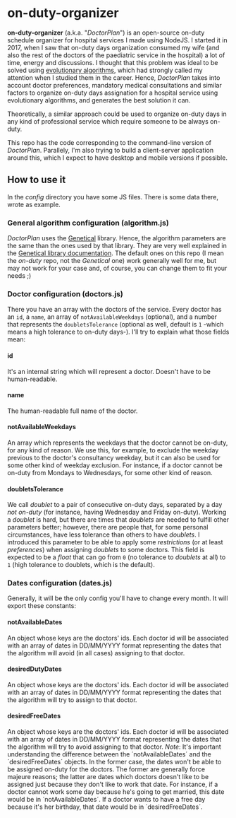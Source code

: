 # on-duty-organizer
**on-duty-organizer** (a.k.a. "_DoctorPlan_") is an open-source on-duty schedule organizer for hospital services I made using NodeJS. I started it in 2017, when I saw that on-duty days organization consumed my wife (and also the rest of the doctors of the paediatric service in the hospital) a lot of time, energy and discussions. I thought that this problem was ideal to be solved using [evolutionary algorithms](https://en.wikipedia.org/wiki/Evolutionary_algorithm), which had strongly called my attention when I studied them in the career. Hence, _DoctorPlan_ takes into account doctor preferences, mandatory medical consultations and similar factors to organize on-duty days assignation for a hospital service using evolutionary algorithms, and generates the best solution it can.

Theoretically, a similar approach could be used to organize on-duty days in any kind of professional service which require someone to be always on-duty.

This repo has the code corresponding to the command-line version of _DoctorPlan_. Parallely, I'm also trying to build a client-server application around this, which I expect to have desktop and mobile versions if possible.

## How to use it
In the *config* directory you have some JS files. There is some data there, wrote as example.

### General algorithm configuration (algorithm.js)
_DoctorPlan_ uses the [Genetical](https://github.com/rubenjgarcia/genetical) library. Hence, the algorithm parameters are the same than the ones used by that library. They are very well explained in the [Genetical library documentation](https://github.com/rubenjgarcia/genetical#usage). The default ones on this repo (I mean the _on-duty_ repo, not the _Genetical_ one) work generally well for me, but may not work for your case and, of course, you can change them to fit your needs ;)

### Doctor configuration (doctors.js)
There you have an array with the doctors of the service. Every doctor has an `id`, a `name`, an array of `notAvailableWeekdays` (optional), and a number that represents the `doubletsTolerance` (optional as well, default is `1` -which means a high tolerance to on-duty days-). I'll try to explain what those fields mean:

#### id
It's an internal string which will represent a doctor. Doesn't have to be human-readable.

#### name
The human-readable full name of the doctor.

#### notAvailableWeekdays
An array which represents the weekdays that the doctor cannot be on-duty, for any kind of reason. We use this, for example, to exclude the weekday previous to the doctor's consultancy weekday, but it can also be used for some other kind of weekday exclusion. For instance, if a doctor cannot be on-duty from Mondays to Wednesdays, for some other kind of reason.

#### doubletsTolerance
We call _doublet_ to a pair of consecutive on-duty days, separated by a day _not on-duty_ (for instance, having Wednesday and Friday on-duty). Working a _doublet_ is hard, but there are times that _doublets_ are needed to fulfill other parameters better; however, there are people that, for some personal circumstances, have less tolerance than others to have _doublets_. I introduced this parameter to be able to apply some _restrictions_ (or at least _preferences_) when assigning _doublets_ to some doctors. This field is expected to be a _float_ that can go from `0` (no tolerance to _doublets_ at all) to `1` (high tolerance to doublets, which is the default).

### Dates configuration (dates.js)
Generally, it will be the only config you'll have to change every month. It will export these constants:

#### notAvailableDates
An object whose keys are the doctors' ids. Each doctor id will be associated with an array of dates in DD/MM/YYYY format representing the dates that the algorithm will avoid (in all cases) assigning to that doctor.

#### desiredDutyDates
An object whose keys are the doctors' ids. Each doctor id will be associated with an array of dates in DD/MM/YYYY format representing the dates that the algorithm will try to assign to that doctor.

#### desiredFreeDates
An object whose keys are the doctors' ids. Each doctor id will be associated with an array of dates in DD/MM/YYYY format representing the dates that the algorithm will try to avoid assigning to that doctor.
*Note*: It's important understanding the difference between the ´notAvailableDates´ and the ´desiredFreeDates´ objects. In the former case, the dates won't be able to be assigned on-duty for the doctors. The former are generally force majeure reasons; the latter are dates which doctors doesn't like to be assigned just because they don't like to work that date. For instance, if a doctor cannot work some day because he's going to get married, this date would be in ´notAvailableDates´. If a doctor wants to have a free day because it's her birthday, that date would be in ´desiredFreeDates´.
